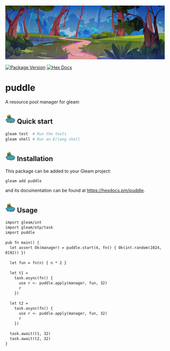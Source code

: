 ![puddle](https://raw.githubusercontent.com/massivefermion/puddle/main/banner.jpg)

[![Package Version](https://img.shields.io/hexpm/v/puddle)](https://hex.pm/packages/puddle)
[![Hex Docs](https://img.shields.io/badge/hex-docs-ffaff3)](https://hexdocs.pm/puddle/)

# puddle

A resource pool manager for gleam

## <img width=32 src="https://raw.githubusercontent.com/massivefermion/puddle/main/icon.png"> Quick start

```sh
gleam test  # Run the tests
gleam shell # Run an Erlang shell
```

## <img width=32 src="https://raw.githubusercontent.com/massivefermion/puddle/main/icon.png"> Installation

This package can be added to your Gleam project:

```sh
gleam add puddle
```

and its documentation can be found at <https://hexdocs.pm/puddle>.

## <img width=32 src="https://raw.githubusercontent.com/massivefermion/puddle/main/icon.png"> Usage

```gleam
import gleam/int
import gleam/otp/task
import puddle

pub fn main() {
  let assert Ok(manager) = puddle.start(4, fn() { Ok(int.random(1024, 8192)) })

  let fun = fn(n) { n * 2 }

  let t1 =
    task.async(fn() {
      use r <- puddle.apply(manager, fun, 32)
      r
    })

  let t2 =
    task.async(fn() {
      use r <- puddle.apply(manager, fun, 32)
      r
    })

  task.await(t1, 32)
  task.await(t2, 32)
}
```